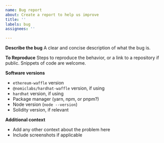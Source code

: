 ```yaml
---
name: Bug report
about: Create a report to help us improve
title: ''
labels: bug
assignees: ''

---
```


**Describe the bug**
A clear and concise description of what the bug is.

**To Reproduce**
Steps to reproduce the behavior, or a link to a repository if public.
Snippets of code are welcome.

**Software versions**
- `ethereum-waffle` version
- `@nomiclabs/hardhat-waffle` version, if using
- `hardhat` version, if using
 - Package manager (yarn, npm, or pnpm?)
 - Node version (`node --version`)
- Solidity version, if relevant

**Additional context**

- Add any other context about the problem here
- Include screenshots if applicable
